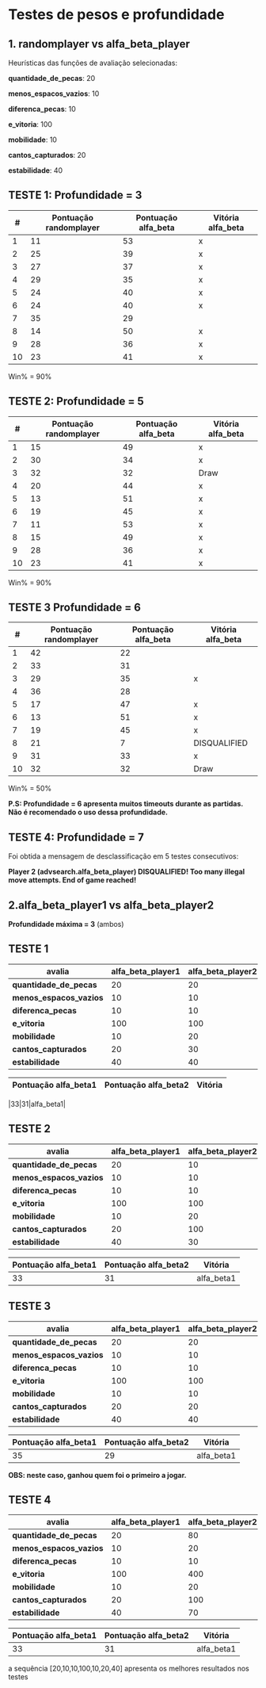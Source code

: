 # Testes de pesos e profundidade

## **1. randomplayer vs alfa_beta_player**

Heurísticas das funções de avaliação selecionadas:

**quantidade_de_pecas**: 20

**menos_espacos_vazios**: 10

**diferenca_pecas**: 10

**e_vitoria**: 100

**mobilidade**: 10

**cantos_capturados**: 20

**estabilidade**: 40

## **TESTE 1**: Profundidade =  3

|#|Pontuação randomplayer|Pontuação alfa_beta|Vitória alfa_beta|
|--|--------|--------|--------|
|1|11|53|x|
|2|25|39|x|
|3|27|37|x|
|4|29|35|x|
|5|24|40|x|
|6|24|40|x|
|7|35|29||
|8|14|50|x|
|9|28|36|x|
|10|23|41|x

Win% = 90%

## **TESTE 2**: Profundidade =  5

|#|Pontuação randomplayer|Pontuação alfa_beta|Vitória alfa_beta|
|--|--------|--------|--------|
|1|15|49|x|
|2|30|34|x|
|3|32|32|Draw|
|4|20|44|x|
|5|13|51|x|
|6|19|45|x|
|7|11|53|x|
|8|15|49|x|
|9|28|36|x|
|10|23|41|x|

Win% = 90%

## **TESTE 3** Profundidade = 6

|#|Pontuação randomplayer|Pontuação alfa_beta|Vitória alfa_beta|
|--|--------|--------|--------|
|1|42|22||
|2|33|31||
|3|29|35|x|
|4|36|28||
|5|17|47|x|
|6|13|51|x|
|7|19|45|x|
|8|21|7|DISQUALIFIED|
|9|31|33|x|
|10|32|32|Draw|

Win% = 50%

**P.S: Profundidade = 6 apresenta muitos timeouts durante as partidas. Não é recomendado o uso dessa profundidade.**

## **TESTE 4**: Profundidade =  7

Foi obtida a mensagem de desclassificação em 5 testes consecutivos: 

**Player 2 (advsearch.alfa_beta_player) DISQUALIFIED! Too many illegal move attempts.
End of game reached!**

## **2.alfa_beta_player1 vs alfa_beta_player2**

**Profundidade máxima = 3** (ambos)

## **TESTE 1**

|avalia|alfa_beta_player1|alfa_beta_player2|
|--|----|----|
|**quantidade_de_pecas**|20|20|
|**menos_espacos_vazios**|10|10|
|**diferenca_pecas**|10|10|
|**e_vitoria**|100|100|
|**mobilidade**|10|20|
|**cantos_capturados**|20|30|
|**estabilidade**|40|40|

|Pontuação alfa_beta1|Pontuação alfa_beta2|Vitória|
|--------|--------|--------|

|33|31|alfa_beta1|

## **TESTE 2**

|avalia|alfa_beta_player1|alfa_beta_player2|
|--|----|----|
|**quantidade_de_pecas**|20|10|
|**menos_espacos_vazios**|10|10|
|**diferenca_pecas**|10|10|
|**e_vitoria**|100|100|
|**mobilidade**|10|20|
|**cantos_capturados**|20|100|
|**estabilidade**|40|30|

|Pontuação alfa_beta1|Pontuação alfa_beta2|Vitória|
|--------|--------|--------|
|33|31|alfa_beta1|

## **TESTE 3**

|avalia|alfa_beta_player1|alfa_beta_player2|
|--|----|----|
|**quantidade_de_pecas**|20|20|
|**menos_espacos_vazios**|10|10|
|**diferenca_pecas**|10|10|
|**e_vitoria**|100|100|
|**mobilidade**|10|10|
|**cantos_capturados**|20|20|
|**estabilidade**|40|40|

|Pontuação alfa_beta1|Pontuação alfa_beta2|Vitória|
|--------|--------|--------|
|35|29|alfa_beta1|

**OBS: neste caso, ganhou quem foi o primeiro a jogar.**

## **TESTE 4**

|avalia|alfa_beta_player1|alfa_beta_player2|
|--|----|----|
|**quantidade_de_pecas**|20|80|
|**menos_espacos_vazios**|10|20|
|**diferenca_pecas**|10|10|
|**e_vitoria**|100|400|
|**mobilidade**|10|20|
|**cantos_capturados**|20|100|
|**estabilidade**|40|70|

|Pontuação alfa_beta1|Pontuação alfa_beta2|Vitória|
|--------|--------|--------|
|33|31|alfa_beta1|

a sequência [20,10,10,100,10,20,40] apresenta os melhores resultados nos testes